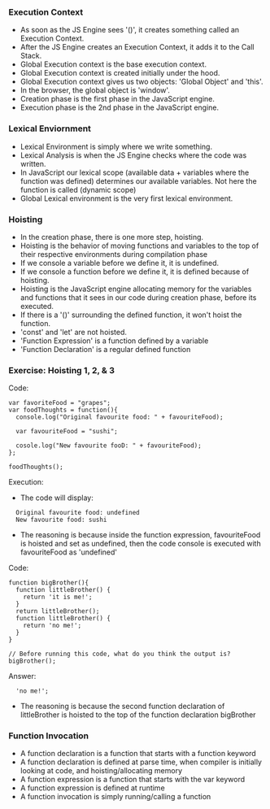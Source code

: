 ### Execution Context
  - As soon as the JS Engine sees '()', it creates something called an Execution Context.
  - After the JS Engine creates an Execution Context, it adds it to the Call Stack.
  - Global Execution context is the base execution context.
  - Global Execution context is created initially under the hood.
  - Global Execution context gives us two objects: 'Global Object' and 'this'.
  - In the browser, the global object is 'window'.
  - Creation phase is the first phase in the JavaScript engine.
  - Execution phase is the 2nd phase in the JavaScript engine.
  
### Lexical Enviornment
  - Lexical Environment is simply where we write something.
  - Lexical Analysis is when the JS Engine checks where the code was written.
  - In JavaScript our lexical scope (available data + variables where the function was defined) determines our available variables. Not here the function is called (dynamic scope)
  - Global Lexical environment is the very first lexical environment.

### Hoisting
  - In the creation phase, there is one more step, hoisting.
  - Hoisting is the behavior of moving functions and variables to the top of their respective environments during compilation phase
  - If we console a variable before we define it, it is undefined.
  - If we console a function before we define it, it is defined because of hoisting.
  - Hoisting is the JavaScript engine allocating memory for the variables and functions that it sees in our code during creation phase, before its executed.
  - If there is a '()' surrounding the defined function, it won't hoist the function.
  - 'const' and 'let' are not hoisted.
  - 'Function Expression' is a function defined by a variable
  - 'Function Declaration' is a regular defined function
  
### Exercise: Hoisting 1, 2, & 3

  Code:
  ```
  var favoriteFood = "grapes";
  var foodThoughts = function(){
    console.log("Original favourite food: " + favouriteFood);
    
    var favouriteFood = "sushi";
    
    cosole.log("New favourite fooD: " + favouriteFood);
  };
  
  foodThoughts();
  ```
  
  Execution:
  - The code will display:
  ```
    Original favourite food: undefined
    New favourite food: sushi
  ```
  - The reasoning is because inside the function expression, favouriteFood is hoisted and set as undefined, then the code console is executed with favouriteFood as 'undefined'
  
  Code:
  ```
  function bigBrother(){
    function littleBrother() {
      return 'it is me!';
    }
    return littleBrother();
    function littleBrother() {
      return 'no me!';
    }
  }

  // Before running this code, what do you think the output is?
  bigBrother();
  ```
  
  Answer:
  ```
    'no me!';
  ```
  - The reasoning is because the second function declaration of littleBrother is hoisted to the top of the function declaration bigBrother 
  
### Function Invocation
  - A function declaration is a function that starts with a function keyword
  - A function declaration is defined at parse time, when compiler is initially looking at code, and hoisting/allocating memory
  - A function expression is a function that starts with the var keyword
  - A function expression is defined at runtime
  - A function invocation is simply running/calling a function
   
  
